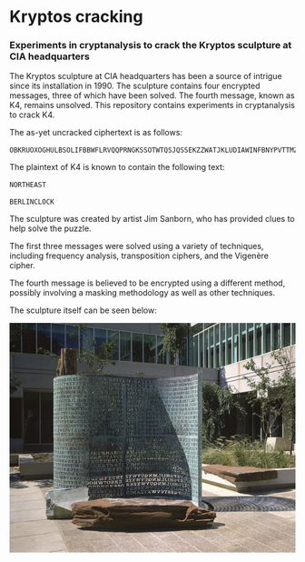 # Kryptos cracking

### Experiments in cryptanalysis to crack the Kryptos sculpture at CIA headquarters

The Kryptos sculpture at CIA headquarters has been a source of intrigue since its installation in 1990. The sculpture contains four encrypted messages, three of which have been solved. The fourth message, known as K4, remains unsolved. This repository contains experiments in cryptanalysis to crack K4.

The as-yet uncracked ciphertext is as follows:

```
OBKRUOXOGHULBSOLIFBBWFLRVQQPRNGKSSOTWTQSJQSSEKZZWATJKLUDIAWINFBNYPVTTMZFPKWGDKZXTJCDIGKUHUAUEKCAR
```

The plaintext of K4 is known to contain the following text:

```
NORTHEAST
```

```
BERLINCLOCK
```
The sculpture was created by artist Jim Sanborn, who has provided clues to help solve the puzzle. 

The first three messages were solved using a variety of techniques, including frequency analysis, transposition ciphers, and the Vigenère cipher. 

The fourth message is believed to be encrypted using a different method, possibly involving a masking methodology as well as other techniques.

The sculpture itself can be seen below:

<img src="Kryptos_sculptor.jpg">